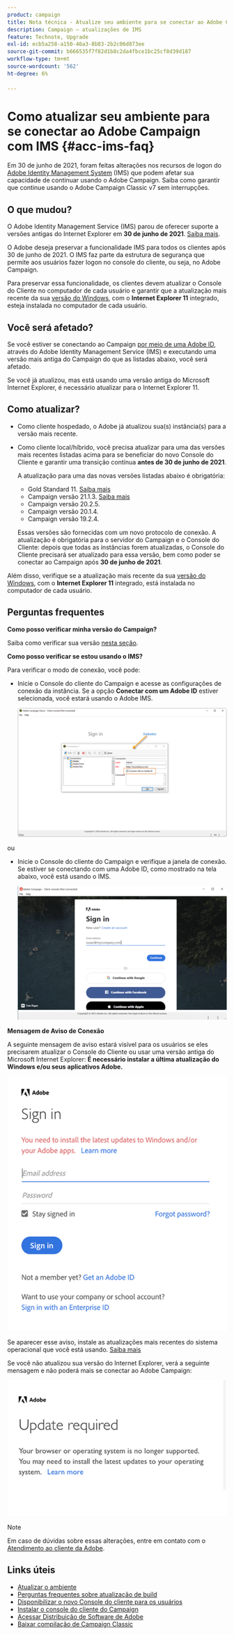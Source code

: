 ```yaml
---
product: campaign
title: Nota técnica - Atualize seu ambiente para se conectar ao Adobe Campaign com IMS
description: Campaign — atualizações de IMS
feature: Technote, Upgrade
exl-id: ecb5a258-a150-46a3-8b83-2b2c06d873ee
source-git-commit: b666535f7f82d1b8c2da4fbce1bc25cf8d39d187
workflow-type: tm+mt
source-wordcount: '562'
ht-degree: 6%

---
```


# Como atualizar seu ambiente para se conectar ao Adobe Campaign com IMS {#acc-ims-faq}



Em 30 de junho de 2021, foram feitas alterações nos recursos de logon do [Adobe Identity Management System](https://helpx.adobe.com/br/enterprise/using/identity.html) (IMS) que podem afetar sua capacidade de continuar usando o Adobe Campaign. Saiba como garantir que continue usando o Adobe Campaign Classic v7 sem interrupções.

## O que mudou?

O Adobe Identity Management Service (IMS) parou de oferecer suporte a versões antigas do Internet Explorer em **30 de junho de 2021**. [Saiba mais](https://helpx.adobe.com/br/x-productkb/global/update-operating-system-and-browser.html).

O Adobe deseja preservar a funcionalidade IMS para todos os clientes após 30 de junho de 2021. O IMS faz parte da estrutura de segurança que permite aos usuários fazer logon no console do cliente, ou seja, no Adobe Campaign.

Para preservar essa funcionalidade, os clientes devem atualizar o Console do Cliente no computador de cada usuário e garantir que a atualização mais recente da sua [versão do Windows](../../rn/using/compatibility-matrix.md#ClientConsoleoperatingsystems), com o **Internet Explorer 11** integrado, esteja instalada no computador de cada usuário.

## Você será afetado?

Se você estiver se conectando ao Campaign [por meio de uma Adobe ID](../../integrations/using/about-adobe-id.md), através do Adobe Identity Management Service (IMS) e executando uma versão mais antiga do Campaign do que as listadas abaixo, você será afetado.

Se você já atualizou, mas está usando uma versão antiga do Microsoft Internet Explorer, é necessário atualizar para o Internet Explorer 11.

## Como atualizar?

* Como cliente hospedado, o Adobe já atualizou sua(s) instância(s) para a versão mais recente.

* Como cliente local/híbrido, você precisa atualizar para uma das versões mais recentes listadas acima para se beneficiar do novo Console do Cliente e garantir uma transição contínua **antes de 30 de junho de 2021**.

  A atualização para uma das novas versões listadas abaixo é obrigatória:

   * Gold Standard 11. [Saiba mais](../../rn/using/gold-standard.md)
   * Campaign versão 21.1.3. [Saiba mais](../../rn/using/latest-release.md)
   * Campaign versão 20.2.5.
   * Campaign versão 20.1.4.
   * Campaign versão 19.2.4.

  Essas versões são fornecidas com um novo protocolo de conexão. A atualização é obrigatória para o servidor do Campaign e o Console do Cliente: depois que todas as instâncias forem atualizadas, o Console do Cliente precisará ser atualizado para essa versão, bem como poder se conectar ao Campaign após **30 de junho de 2021**.

Além disso, verifique se a atualização mais recente da sua [versão do Windows](../../rn/using/compatibility-matrix.md#ClientConsoleoperatingsystems), com o **Internet Explorer 11** integrado, está instalada no computador de cada usuário.

## Perguntas frequentes

**Como posso verificar minha versão do Campaign?**

Saiba como verificar sua versão [nesta seção](../../platform/using/launching-adobe-campaign.md#getting-your-campaign-version).


**Como posso verificar se estou usando o IMS?**

Para verificar o modo de conexão, você pode:

* Inicie o Console do cliente do Campaign e acesse as configurações de conexão da instância. Se a opção **Conectar com um Adobe ID** estiver selecionada, você estará usando o Adobe IMS.

  ![](../../integrations/using/assets/ims_1.png)

ou

* Inicie o Console do cliente do Campaign e verifique a janela de conexão. Se estiver se conectando com uma Adobe ID, como mostrado na tela abaixo, você está usando o IMS.

  ![](../../integrations/using/assets/adobeID.png)

**Mensagem de Aviso de Conexão**

A seguinte mensagem de aviso estará visível para os usuários se eles precisarem atualizar o Console do Cliente ou usar uma versão antiga do Microsoft Internet Explorer: **É necessário instalar a última atualização do Windows e/ou seus aplicativos Adobe.**

![](../../integrations/using/assets/do-not-localize/errorMsg.png)

Se aparecer esse aviso, instale as atualizações mais recentes do sistema operacional que você está usando. [Saiba mais](https://helpx.adobe.com/br/x-productkb/global/update-operating-system-and-browser.html)

Se você não atualizou sua versão do Internet Explorer, verá a seguinte mensagem e não poderá mais se conectar ao Adobe Campaign:

![](../../integrations/using/assets/do-not-localize/errorUpdateReq.png)

>[!NOTE]
>
>Em caso de dúvidas sobre essas alterações, entre em contato com o [Atendimento ao cliente da Adobe](https://helpx.adobe.com/br/enterprise/admin-guide.html/enterprise/using/support-for-experience-cloud.ug.html).
>

## Links úteis

* [Atualizar o ambiente](../../production/using/build-upgrade.md)
* [Perguntas frequentes sobre atualização de build](../../platform/using/faq-build-upgrade.md)
* [Disponibilizar o novo Console do cliente para os usuários](../../installation/using/client-console-availability-for-windows.md)
* [Instalar o console do cliente do Campaign](../../installation/using/installing-the-client-console.md)
* [Acessar Distribuição de Software de Adobe](https://experienceleague.adobe.com/docs/experience-cloud/software-distribution/home.html?lang=pt-BR)
* [Baixar compilação de Campaign Classic](https://experience.adobe.com/#/downloads/content/software-distribution/br/campaign.html)
